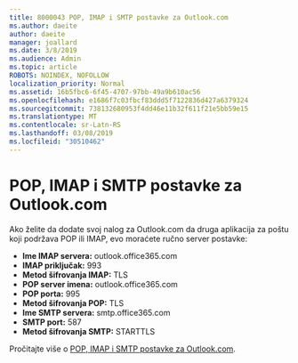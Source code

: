 ```yaml
---
title: 8000043 POP, IMAP i SMTP postavke za Outlook.com
ms.author: daeite
author: daeite
manager: joallard
ms.date: 3/8/2019
ms.audience: Admin
ms.topic: article
ROBOTS: NOINDEX, NOFOLLOW
localization_priority: Normal
ms.assetid: 16b5fbc6-6f45-4707-97bb-49a9b610ac56
ms.openlocfilehash: e1686f7c03fbcf83ddd5f7122836d427a6379324
ms.sourcegitcommit: 738132680953f4dd46e11b32f611f21e5bb59e15
ms.translationtype: MT
ms.contentlocale: sr-Latn-RS
ms.lasthandoff: 03/08/2019
ms.locfileid: "30510462"
---
```

# <a name="pop-imap-and-smtp-settings-for-outlookcom"></a>POP, IMAP i SMTP postavke za Outlook.com

Ako želite da dodate svoj nalog za Outlook.com da druga aplikacija za poštu koji podržava POP ili IMAP, evo moraćete ručno server postavke:
  
- **Ime IMAP servera:** outlook.office365.com 
- **IMAP priključak:** 993   
- **Metod šifrovanja IMAP:** TLS   
- **POP server imena:** outlook.office365.com  
- **POP porta:** 995  
- **Metod šifrovanja POP:** TLS  
- **Ime SMTP servera:** smtp.office365.com 
- **SMTP port:** 587 
- **Metod šifrovanja SMTP:** STARTTLS 

Pročitajte više o [POP, IMAP i SMTP postavke za Outlook.com](https://go.microsoft.com/fwlink/p/?linkid=2001402&amp;clcid=0x409).